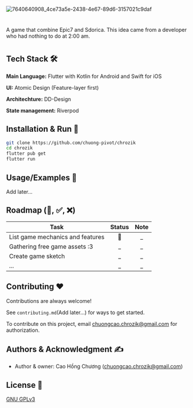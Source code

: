 ![7640640908_4ce73a5e-2438-4e67-89d6-3157021c9daf](https://user-images.githubusercontent.com/110024125/181835522-7fc0d382-80a6-46ac-9807-99d6fb652da2.png)

#

A game that combine Epic7 and Sdorica.
This idea came from a developer who had nothing to do at 2:00 am.

#

## Tech Stack 🛠

**Main Language:** Flutter with Kotlin for Android and Swift for iOS

**UI:** Atomic Design (Feature-layer first)

**Architechture:** DD-Design

**State management:** Riverpod

## Installation & Run 📲

```bash
git clone https://github.com/chuong-pivot/chrozik
cd chrozik
flutter pub get
flutter run
```

## Usage/Examples 📙

Add later...

## Roadmap (🚕, ✅, ❌)

| Task                             | Status | Note |
| -------------------------------- | :----: | :--: |
| List game mechanics and features |   🚕   |  \_  |
| Gathering free game assets :3    |   \_   |  \_  |
| Create game sketch               |   \_   |  \_  |
| ...                              |   \_   |  \_  |

## Contributing ❤️

Contributions are always welcome!

See `contributing.md`(Add later...) for ways to get started.

To contribute on this project, email chuongcao.chrozik@gmail.com for authorization.

## Authors & Acknowledgment ✍️

-  Author & owner: Cao Hồng Chương (chuongcao.chrozik@gmail.com)

## License 🪪

[GNU GPLv3](https://choosealicense.com/licenses/gpl-3.0/)

